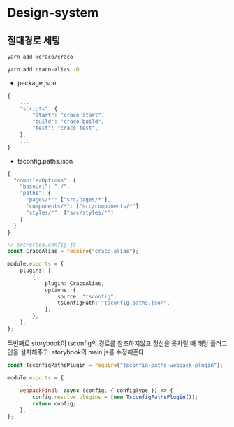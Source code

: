 # Design-system

## 절대경로 세팅

```zsh
yarn add @craco/craco

yarn add craco-alias -D
```

- package.json

```ts
{
	...
	"scripts": {
		"start": "craco start",
		"build": "craco build",
		"test": "craco test",
	},
    ...
}
```

- tsconfig.paths.json

```ts
{
  "compilerOptions": {
    "baseUrl": "./",
    "paths": {
      "pages/*": ["src/pages/*"],
      "components/*": ["src/components/*"],
      "styles/*": ["src/styles/*"]
    }
  }
}
```

```ts
// src/craco.config.js
const CracoAlias = require("craco-alias");

module.exports = {
	plugins: [
		{
			plugin: CracoAlias,
			options: {
				source: "tsconfig",
				tsConfigPath: "tsconfig.paths.json",
			},
		},
	],
};
```

두번째로 storybook이 tsconfig의 경로를 참조하지않고 정신을 못차릴 때 해당 플러그인을 설치해주고 .storybook의 main.js를 수정해준다.

```js
const TsconfigPathsPlugin = require("tsconfig-paths-webpack-plugin");

module.exports = {
	...,
	webpackFinal: async (config, { configType }) => {
		config.resolve.plugins = [new TsconfigPathsPlugin()];
		return config;
	},
};
```
